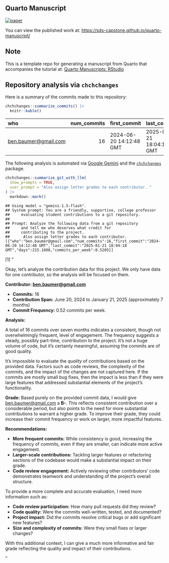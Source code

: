 
## Quarto Manuscript

<!-- badges: start -->

[![paper](https://github.com/sds-capstone/quarto-manuscript/actions/workflows/publish.yml/badge.svg)](https://github.com/sds-capstone/quarto-manuscript/actions/workflows/publish.yml)
<!-- badges: end -->

You can view the published work at:
<https://sds-capstone.github.io/quarto-manuscript/>

## Note

This is a template repo for generating a manuscript from Quarto that
accompanies the tutorial at: [Quarto Manuscripts:
RStudio](https://quarto.org/docs/manuscripts/authoring/rstudio.html)

## Repository analysis via `chchchanges`

Here is a summary of the commits made to this repository:

``` r
chchchanges::summarize_commits() |>
  knitr::kable()
```

| who | num_commits | first_commit | last_commit | days | commits_per_week |
|:---|---:|:---|:---|---:|---:|
| <ben.baumer@gmail.com> | 16 | 2024-06-20 14:12:48 GMT | 2025-01-21 18:04:18 GMT | 215.1608 | 0.520541 |

The following analysis is automated via [Google
Gemini](https://en.wikipedia.org/wiki/Gemini_(chatbot)) and the
[`chchchanges`](https://github.com/beanumber/chchchanges) package.

``` r
chchchanges::summarize_git_with_llm(
  show_prompts = TRUE, 
  user_prompt = "Also assign letter grades to each contributor. "
) |>
  markdown::mark()
```

    ## Using model = "gemini-1.5-flash".
    ## System prompt: You are a friendly, supportive, college professor 
    ##     evaluating student contributions to a git repository.
    ## 
    ## Prompt: Analyze the following data from a git repository 
    ##     and tell me who deserves what credit for 
    ##     contributing to the project. 
    ##      Also assign letter grades to each contributor.  [{"who":"ben.baumer@gmail.com","num_commits":16,"first_commit":"2024-06-20 14:12:48 GMT","last_commit":"2025-01-21 18:04:18 GMT","days":215.1608,"commits_per_week":0.5205}]

\[1\] “
<p>
Okay, let’s analyze the contribution data for this project. We only have
data for one contributor, so the analysis will be focused on them.
</p>
<p>
<strong>Contributor:
<a href=\"mailto:ben.baumer@gmail.com\">ben.baumer@gmail.com</a></strong>
</p>
<ul>
<li>
<strong>Commits:</strong> 16
</li>
<li>
<strong>Contribution Span:</strong> June 20, 2024 to January 21, 2025
(approximately 7 months)
</li>
<li>
<strong>Commit Frequency:</strong> 0.52 commits per week.
</li>
</ul>
<p>
<strong>Analysis:</strong>
</p>
<p>
A total of 16 commits over seven months indicates a consistent, though
not overwhelmingly frequent, level of engagement. The frequency suggests
a steady, possibly part-time, contribution to the project. It’s not a
huge volume of code, but it’s certainly meaningful, assuming the commits
are of good quality.
</p>
<p>
It’s impossible to evaluate the <em>quality</em> of contributions based
on the provided data. Factors such as code reviews, the complexity of
the commits, and the impact of the changes are not captured here. If the
commits are mostly small bug fixes, then the impact is less than if they
were large features that addressed substantial elements of the project’s
functionality.
</p>
<p>
<strong>Grade:</strong> Based purely on the provided commit data, I
would give
<a href=\"mailto:ben.baumer@gmail.com\">ben.baumer@gmail.com</a> a
<strong>B-</strong>. This reflects consistent contribution over a
considerable period, but also points to the need for more substantial
contributions to warrant a higher grade. To improve their grade, they
could increase their commit frequency or work on larger, more impactful
features.
</p>
<p>
<strong>Recommendations:</strong>
</p>
<ul>
<li>
<strong>More frequent commits:</strong> While consistency is good,
increasing the frequency of commits, even if they are smaller, can
indicate more active engagement.
</li>
<li>
<strong>Larger-scale contributions:</strong> Tackling larger features or
refactoring sections of the codebase would make a substantial impact on
their grade.
</li>
<li>
<strong>Code review engagement:</strong> Actively reviewing other
contributors’ code demonstrates teamwork and understanding of the
project’s overall structure.
</li>
</ul>
<p>
To provide a more complete and accurate evaluation, I need more
information such as:
</p>
<ul>
<li>
<strong>Code review participation:</strong> How many pull requests did
they review?
</li>
<li>
<strong>Code quality:</strong> Were the commits well-written, tested,
and documented?
</li>
<li>
<strong>Project impact:</strong> Did the commits resolve critical bugs
or add significant new features?
</li>
<li>
<strong>Size and complexity of commits:</strong> Were they small fixes
or larger changes?
</li>
</ul>
<p>
With this additional context, I can give a much more informative and
fair grade reflecting the quality and impact of their contributions.
</p>

”
